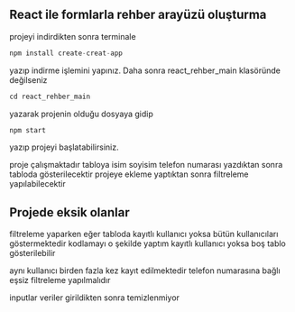 ## React ile formlarla rehber arayüzü oluşturma

projeyi indirdikten sonra terminale
```javascript
npm install create-creat-app
```
yazıp indirme işlemini yapınız. Daha sonra react_rehber_main klasöründe değilseniz 
```javascript
cd react_rehber_main
```
yazarak projenin olduğu dosyaya gidip 
```javascript
npm start
```
yazıp projeyi başlatabilirsiniz.

proje çalışmaktadır tabloya isim soyisim telefon numarası yazdıktan sonra tabloda gösterilecektir 
projeye ekleme yaptıktan sonra filtreleme yapılabilecektir

## Projede eksik olanlar

filtreleme yaparken eğer tabloda kayıtlı kullanıcı yoksa bütün kullanıcıları göstermektedir kodlamayı o şekilde yaptım kayıtlı kullanıcı yoksa boş tablo gösterilebilir

aynı kullanıcı birden fazla kez kayıt edilmektedir telefon numarasına bağlı eşsiz filtreleme yapılmalıdır

inputlar veriler girildikten sonra temizlenmiyor
